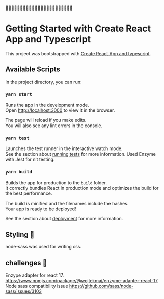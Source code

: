 🥦🥦🥦🥦🥦🥦🥦🥦🥦🥦🥦🥦🥦🥦🥦🥦🥦🥦🥦🥦🥦🥦🥦

# Getting Started with Create React App and Typescript

This project was bootstrapped with [Create React App and typescript](https://create-react-app.dev/docs/adding-typescript/).


## Available Scripts

In the project directory, you can run:

### `yarn start`

Runs the app in the development mode.\
Open [http://localhost:3000](http://localhost:3000) to view it in the browser.

The page will reload if you make edits.\
You will also see any lint errors in the console.

### `yarn test`

Launches the test runner in the interactive watch mode.\
See the section about [running tests](https://facebook.github.io/create-react-app/docs/running-tests) for more information.
Used Enzyme with Jest for nit testing.

### `yarn build`

Builds the app for production to the `build` folder.\
It correctly bundles React in production mode and optimizes the build for the best performance.

The build is minified and the filenames include the hashes.\
Your app is ready to be deployed!

See the section about [deployment](https://facebook.github.io/create-react-app/docs/deployment) for more information.

## Styling 🥦

node-sass was used for writing css.

## challenges 🥦
Enzype adapter for react 17. https://www.npmjs.com/package/@wojtekmaj/enzyme-adapter-react-17
Node sass compatibility issue https://github.com/sass/node-sass/issues/3103

